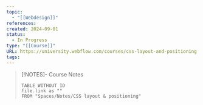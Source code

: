 ```yaml
---
topic:
  - "[[Webdesign]]"
references: 
created: 2024-09-01
status:
  - In Progress
type: "[[Course]]"
URL: https://university.webflow.com/courses/css-layout-and-positioning
tags:
---
```

> [!NOTES]- Course Notes
> ```dataview
> TABLE WITHOUT ID
> file.link as ""
> FROM "Spaces/Notes/CSS layout & positioning"
 ```
